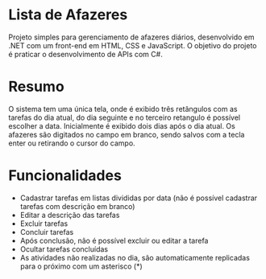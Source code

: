 # Lista de Afazeres
Projeto simples para gerenciamento de afazeres diários, desenvolvido em .NET com um front-end em HTML, CSS e JavaScript. O objetivo do projeto é praticar o desenvolvimento de APIs com C#.

# Resumo
O sistema tem uma única tela, onde é exibido três retângulos com as tarefas do dia atual, do dia seguinte e no terceiro retangulo é possível escolher a data. Inicialmente é exibido dois dias após o dia atual.
Os afazeres são digitados no campo em branco, sendo salvos com a tecla enter ou retirando o cursor do campo.

# Funcionalidades
- Cadastrar tarefas em listas divididas por data (não é possível cadastrar tarefas com descrição em branco)
- Editar a descrição das tarefas
- Excluir tarefas
- Concluir tarefas
- Após conclusão, não é possível excluir ou editar a tarefa
- Ocultar tarefas concluídas
- As atividades não realizadas no dia, são automaticamente replicadas para o próximo com um asterisco (*)
